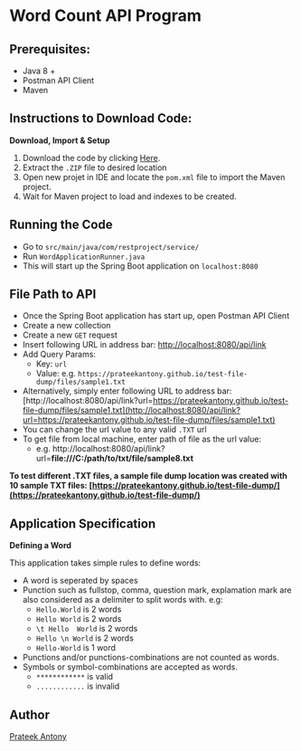 # Word Count API Program

## Prerequisites:

- Java 8 +
- Postman API Client
- Maven 

## Instructions to Download Code:

**Download, Import & Setup** 

1. Download the code by clicking [Here](https://github.com/prateekantony/word-analysis-APITest/archive/refs/heads/master.zip).
2. Extract the `.ZIP` file to desired location
3. Open new projet in IDE and locate the `pom.xml` file to import the Maven project.
4. Wait for Maven project to load and indexes to be created.

## Running the Code

* Go to `src/main/java/com/restproject/service/`
* Run `WordApplicationRunner.java`
* This will start up the Spring Boot application on `localhost:8080`

## File Path to API

- Once the Spring Boot application has start up, open Postman API Client
- Create a new collection
- Create a new `GET` request
- Insert following URL in address bar: [http://localhost:8080/api/link](http://localhost:8080/api/link)
- Add Query Params:
    - Key: `url`
    - Value: e.g. `https://prateekantony.github.io/test-file-dump/files/sample1.txt`
- Alternatively, simply enter following URL to address bar: [http://localhost:8080/api/link?url=https://prateekantony.github.io/test-file-dump/files/sample1.txt](http://localhost:8080/api/link?url=https://prateekantony.github.io/test-file-dump/files/sample1.txt)
- You can change the url value to any valid `.TXT` url 
- To get file from local machine, enter path of file as the url value: 
    -  e.g. http://localhost:8080/api/link?url=**file:///C:/path/to/txt/file/sample8.txt**

**To test different .TXT files, a sample file dump location was created with 10 sample TXT files: [https://prateekantony.github.io/test-file-dump/](https://prateekantony.github.io/test-file-dump/)**

## Application Specification

**Defining a Word**

This application takes simple rules to define words:
- A word is seperated by spaces
- Punction such as fullstop, comma, question mark, explamation mark are also considered as a delimiter to split words with. e.g:
    - `Hello.World` is 2 words
    - `Hello World` is 2 words
    - `\t Hello  World` is 2 words
    - `Hello \n World` is 2 words
    - `Hello-World` is 1 word
- Punctions and/or punctions-combinations are not counted as words.
- Symbols or symbol-combinations are accepted as words.
    - `************` is valid 
    - `............` is invalid

## Author

[Prateek Antony](https://github.com/prateekantony)

